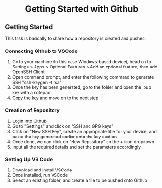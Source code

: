 <h1 align="center">Getting Started with Github</h1>
 
<!-- Getting Started -->
## Getting Started
This task is basically to share how a repository is created and pushed.

### Connecting Github to VSCode
1. Go to your machine (In this case Windows-based device), head on to Settings > Apps > Optional Features > Add an optional feature, then add OpenSSH Client
2. Open command prompt, and enter the following command to generate SSH "ssh-keygen -t rsa"
3. Once the key has been generated, go to the folder and open the .pub key with a notepad
4. Copy the key and move on to the next step


### Creation of Repository
1. Login into Github
2. Go to "Settings" and click on "SSH and GPG keys"
3. Click on "New SSH Key", create an appropriate title for your device, and paste the key generated earlier onto the key section
4. Once done, we can click on "New Repository" on the + icon dropdown
5. Input all the required details and set the parameters accordingly

### Setting Up VS Code
1. Download and install VSCode
2. Once installed, run VSCode
3. Select an existing folder, and create a file to be pushed onto Github

### 
 